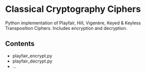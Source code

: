 # Classical Cryptography Ciphers

Python implementation of Playfair, Hill, Vigenère, Keyed & Keyless Transposition Ciphers. Includes encryption and decryption.

## Contents
- playfair_encrypt.py
- playfair_decrypt.py
- ...
